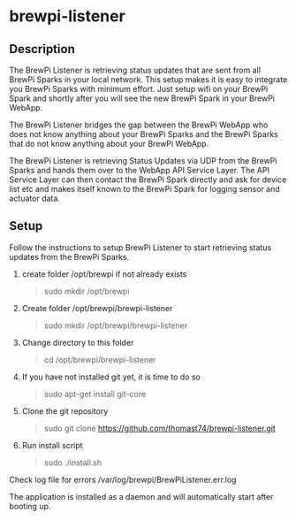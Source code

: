 brewpi-listener
===============

Description
-----------

The BrewPi Listener is retrieving status updates that are sent from all BrewPi Sparks in your local network.
This setup makes it is easy to integrate you BrewPi Sparks with minimum effort. Just setup wifi on your BrewPi Spark and shortly after you will see the new BrewPi Spark in your BrewPi WebApp.

The BrewPi Listener bridges the gap between the BrewPi WebApp who does not know anything about your BrewPi Sparks and the BrewPi Sparks that do not know anything about your BrewPi WebApp.

The BrewPi Listener is retrieving Status Updates via UDP from the BrewPi Sparks and hands them over to the WebApp API Service Layer. The API Service Layer can then contact the BrewPi Spark directly and ask for device list etc and makes itself known to the BrewPi Spark for logging sensor and actuator data.

Setup
-----

Follow the instructions to setup BrewPi Listener to start retrieving status updates from the BrewPi Sparks.

1. create folder /opt/brewpi if not already exists
    > sudo mkdir /opt/brewpi

2. Create folder /opt/brewpi/brewpi-listener
    > sudo mkdir /opt/brewpi/brewpi-listener

3. Change directory to this folder
    > cd /opt/brewpi/brewpi-listener

4. If you have not installed git yet, it is time to do so
    > sudo apt-get install git-core

5. Clone the git repository
    > sudo git clone https://github.com/thomast74/brewpi-listener.git

6. Run install script
    > sudo ./install.sh

Check log file for errors /var/log/brewpi/BrewPiListener.err.log

The application is installed as a daemon and will automatically start after booting up.
